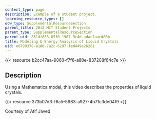 ```yaml
---
content_type: page
description: Example of a student project.
learning_resource_types: []
ocw_type: SupplementalResourceSection
parent_title: 2012 MIT Student Projects
parent_type: SupplementalResourceSection
parent_uid: 831df858-8530-1907-9c4d-adae1aacd80b
title: Modeling & Energy Analysis of Liquid Crystals
uid: e6790370-a186-7a2c-6297-fed449a26281
---
```


{{< resource b2cc47aa-9060-f7f6-a80e-837208f64c7e >}}

Description
-----------

Using a Mathematica model, this video describes the properties of liquid crystals.

{{< resource 373b07d3-f6a5-5983-a927-4b71c3de04f9 >}}

Courtesy of Atif Javed.